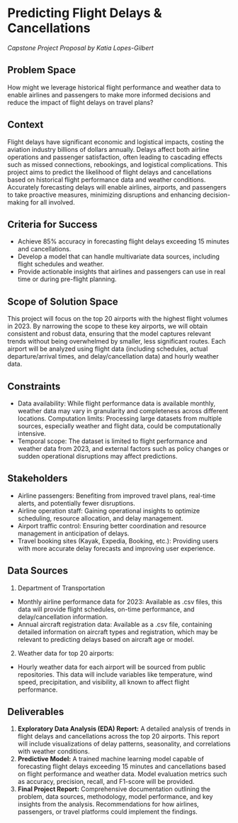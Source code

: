 # Predicting Flight Delays & Cancellations
*Capstone Project Proposal by Katia Lopes-Gilbert*

## Problem Space
How might we leverage historical flight performance and weather data to enable airlines and passengers to make more informed decisions and reduce the impact of flight delays on travel plans?

## Context
Flight delays have significant economic and logistical impacts, costing the aviation industry billions of dollars annually. Delays affect both airline operations and passenger satisfaction, often leading to cascading effects such as missed connections, rebookings, and logistical complications. This project aims to predict the likelihood of flight delays and cancellations based on historical flight performance data and weather conditions. Accurately forecasting delays will enable airlines, airports, and passengers to take proactive measures, minimizing disruptions and enhancing decision-making for all involved.

## Criteria for Success
* Achieve 85% accuracy in forecasting flight delays exceeding 15 minutes and cancellations.
* Develop a model that can handle multivariate data sources, including flight schedules and weather.
* Provide actionable insights that airlines and passengers can use in real time or during pre-flight planning.

## Scope of Solution Space
This project will focus on the top 20 airports with the highest flight volumes in 2023. By narrowing the scope to these key airports, we will obtain consistent and robust data, ensuring that the model captures relevant trends without being overwhelmed by smaller, less significant routes. Each airport will be analyzed using flight data (including schedules, actual departure/arrival times, and delay/cancellation data) and hourly weather data.

## Constraints
* Data availability: While flight performance data is available monthly, weather data may vary in granularity and completeness across different locations.
Computation limits: Processing large datasets from multiple sources, especially weather and flight data, could be computationally intensive.
* Temporal scope: The dataset is limited to flight performance and weather data from 2023, and external factors such as policy changes or sudden operational disruptions may affect predictions.

## Stakeholders
* Airline passengers: Benefiting from improved travel plans, real-time alerts, and potentially fewer disruptions.
* Airline operation staff: Gaining operational insights to optimize scheduling, resource allocation, and delay management.
* Airport traffic control: Ensuring better coordination and resource management in anticipation of delays.
* Travel booking sites (Kayak, Expedia, Booking, etc.): Providing users with more accurate delay forecasts and improving user experience.

## Data Sources
1. Department of Transportation
* Monthly airline performance data for 2023: Available as .csv files, this data will provide flight schedules, on-time performance, and delay/cancellation information.
* Annual aircraft registration data: Available as a .csv file, containing detailed information on aircraft types and registration, which may be relevant to predicting delays based on aircraft age or model.

2. Weather data for top 20 airports:
* Hourly weather data for each airport will be sourced from public repositories. This data will include variables like temperature, wind speed, precipitation, and visibility, all known to affect flight performance.

## Deliverables
1. **Exploratory Data Analysis (EDA) Report:** A detailed analysis of trends in flight delays and cancellations across the top 20 airports. This report will include visualizations of delay patterns, seasonality, and correlations with weather conditions.
2. **Predictive Model:** A trained machine learning model capable of forecasting flight delays exceeding 15 minutes and cancellations based on flight performance and weather data. Model evaluation metrics such as accuracy, precision, recall, and F1-score will be provided.
3. **Final Project Report:** Comprehensive documentation outlining the problem, data sources, methodology, model performance, and key insights from the analysis. Recommendations for how airlines, passengers, or travel platforms could implement the findings.

